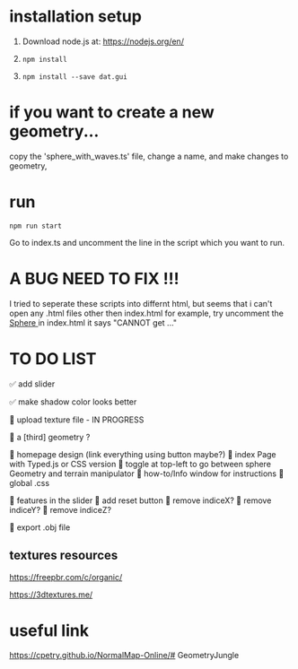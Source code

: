# installation setup
1. Download node.js at: 
https://nodejs.org/en/

2. `npm install`

3. `npm install --save dat.gui`

# if you want to create a new geometry...

copy the 'sphere_with_waves.ts' file, change a name, and make changes to geometry, 


# run
`npm run start`

Go to index.ts and uncomment the line in the script which you want to run.


# A BUG NEED TO FIX !!!
I tried to seperate these scripts into differnt html, but seems that i can't open any .html files other then index.html
for example, try uncomment the 
<a href="./src/sphere_with_waves.html" > Sphere </a>
in index.html
it says "CANNOT get ..."


# TO DO LIST
✅ add slider

✅ make shadow color looks better

🤔 upload texture file - IN PROGRESS

🤔 a [third] geometry ?


🤔 homepage design (link everything using button maybe?)
    🤔 index Page with Typed.js or CSS version
    🤔 toggle at top-left to go between sphere Geometry and terrain manipulator
    🤔 how-to/Info window for instructions
    🤔 global .css

🤔 features in the slider
    🤔 add reset button
    🤔 remove indiceX?
    🤔 remove indiceY?
    🤔 remove indiceZ?

🤔 export .obj file





## textures resources
https://freepbr.com/c/organic/

https://3dtextures.me/


# useful link
https://cpetry.github.io/NormalMap-Online/# GeometryJungle

